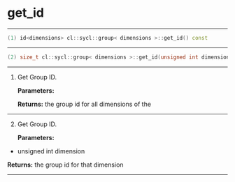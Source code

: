 # get_id

---

```cpp
(1) id<dimensions> cl::sycl::group< dimensions >::get_id() const
```

---

```cpp
(2) size_t cl::sycl::group< dimensions >::get_id(unsigned int dimension) const
```

---

1. Get Group ID. 

   **Parameters:**

   **Returns:** the group id for all dimensions of the 

---

2. Get Group ID. 

   **Parameters:**

  * unsigned int dimension

   

   **Returns:** the group id for that dimension 

---

